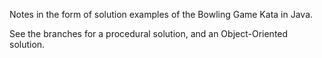 Notes in the form of solution examples of the Bowling Game Kata in Java.

See the branches for a procedural solution, and an Object-Oriented solution.
